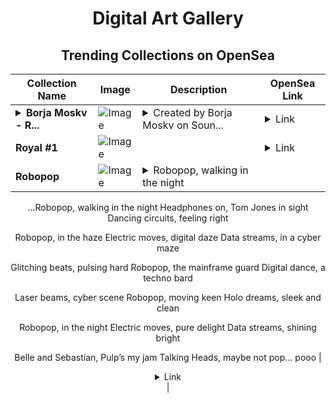 <div align="center">

# Digital Art Gallery

## Trending Collections on OpenSea

| Collection Name                       | Image                                                                                     | Description                       | OpenSea Link                                                                                          |
|---------------------------------------|-------------------------------------------------------------------------------------------|-----------------------------------|--------------------------------------------------------------------------------------------------------|
| **<details><summary>Borja Moskv - R...</summary>Borja Moskv - Robopop</details>** | ![Image](https://i.seadn.io/s/raw/files/817cbe0ac2c5fd420999846f515ac412.jpg?w=500&auto=format?w=200&auto=format) | <details><summary>Created by Borja Moskv on Soun...</summary>Created by Borja Moskv on Sound. Leave a comment on the song at https://www.sound.xyz/borjamoskv/robopop</details> | <details><summary>Link</summary>[Borja Moskv - Robopop](https://opensea.io/collection/borja-moskv-robopop)</details> |
| **Royal #1** | ![Image](https://i.seadn.io/s/raw/files/a5599c872f981aa276d75b28fd1c429c.png?w=500&auto=format?w=200&auto=format) |  | <details><summary>Link</summary>[Royal #1](https://opensea.io/collection/royal-1-1)</details> |
| **Robopop** | ![Image](https://i.seadn.io/s/raw/files/a256d5753d49fd68ce47de817441927a.gif?w=500&auto=format?w=200&auto=format) | <details><summary>Robopop, walking in the night
...</summary>Robopop, walking in the night
Headphones on, Tom Jones in sight
Dancing circuits, feeling right


Robopop, in the haze
Electric moves, digital daze
Data streams, in a cyber maze


Glitching beats, pulsing hard
Robopop, the mainframe guard
Digital dance, a techno bard


Laser beams, cyber scene
Robopop, moving keen
Holo dreams, sleek and clean


Robopop, in the night
Electric moves, pure delight
Data streams, shining bright


Belle and Sebastian, Pulp’s my jam
Talking Heads, maybe not pop... pooo</details> | <details><summary>Link</summary>[Robopop](https://opensea.io/collection/robopop)</details> |

</div>